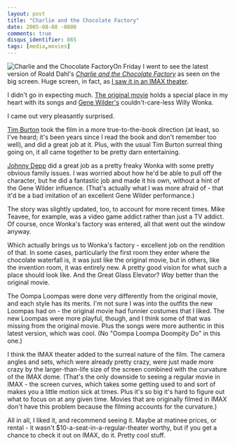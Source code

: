 ```yaml
---
layout: post
title: "Charlie and the Chocolate Factory"
date: 2005-08-08 -0800
comments: true
disqus_identifier: 865
tags: [media,movies]
---
```

![Charlie and the Chocolate
Factory](https://hyqi8g.dm2304.livefilestore.com/y2pfLvjwcuhIsE2c24fpugRl8-ua5sOVYqp5NEYE_86h8kqaRBKejaZXXdwp4QMJ7RiMPdlsyW1vsCF0QGBh-JPOUKqmm8nN_w3VgTtzv4yW9w/20050808wonka.jpg?psid=1)On
Friday I went to see the latest version of Roald Dahl's [*Charlie and
the Chocolate Factory*](http://www.imdb.com/title/tt0367594/) as seen on
the big screen. Huge screen, in fact, as [I saw it in an IMAX
theater](http://www.imax.com/ImaxWeb/filmDetail.do?type=nowPlaying&movieID=code__.__47523).

 I didn't go in expecting much. [The original
movie](http://www.amazon.com/exec/obidos/ASIN/B0009FGWLW/mhsvortex)
holds a special place in my heart with its songs and [Gene
Wilder's](http://www.imdb.com/name/nm0000698/) couldn't-care-less Willy
Wonka.

 I came out very pleasantly surprised.

 [Tim Burton](http://www.imdb.com/name/nm0000318/) took the film in a
more true-to-the-book direction (at least, so I've heard; it's been
years since I read the book and don't remember too well), and did a
great job at it. Plus, with the usual Tim Burton surreal thing going on,
it all came together to be pretty darn entertaining.

 [Johnny Depp](http://www.imdb.com/name/nm0000136/) did a great job as a
pretty freaky Wonka with some pretty obvious family issues. I was
worried about how he'd be able to pull off the character, but he did a
fantastic job and made it his own, without a hint of the Gene Wilder
influence. (That's actually what I was more afraid of - that it'd be a
bad imitation of an excellent Gene Wilder performance.)

 The story was slightly updated, too, to account for more recent times.
Mike Teavee, for example, was a video game addict rather than just a TV
addict. Of course, once Wonka's factory was entered, all that went out
the window anyway.

 Which actually brings us to Wonka's factory - excellent job on the
rendition of that. In some cases, particularly the first room they enter
where the chocolate waterfall is, it was just like the original movie,
but in others, like the invention room, it was entirely new. A pretty
good vision for what such a place should look like. And the Great Glass
Elevator? *Way* better than the original movie.

 The Oompa Loompas were done very differently from the original movie,
and each style has its merits. I'm not sure I was into the outfits the
new Loompas had on - the original movie had funnier costumes that I
liked. The new Loompas were more playful, though, and I think some of
that was missing from the original movie. Plus the songs were more
authentic in this latest version, which was cool. (No "Oompa Loompa
Doompity Do" in this one.)

 I think the IMAX theater added to the surreal nature of the film. The
camera angles and sets, which were already pretty crazy, were just made
more crazy by the larger-than-life size of the screen combined with the
curvature of the IMAX dome. (That's the only downside to seeing a
regular movie in IMAX - the screen curves, which takes some getting used
to and sort of makes you a little motion sick at times. Plus it's so big
it's hard to figure out what to focus on at any given time. Movies that
are originally filmed in IMAX don't have this problem because the
filming accounts for the curvature.)

 All in all, I liked it, and recommend seeing it. Maybe at matinee
prices, or rental - it wasn't $10-a-seat-in-a-regular-theater worthy,
but if you get a chance to check it out on IMAX, do it. Pretty cool
stuff.
